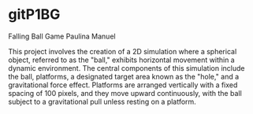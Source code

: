 # gitP1BG
Falling Ball Game Paulina Manuel

This project involves the creation of a 2D simulation where a spherical object, referred to as the "ball," exhibits horizontal movement within a dynamic environment. The central components of this simulation include the ball, platforms, a designated target area known as the "hole," and a gravitational force effect. Platforms are arranged vertically with a fixed spacing of 100 pixels, and they move upward continuously, with the ball subject to a gravitational pull unless resting on a platform.
